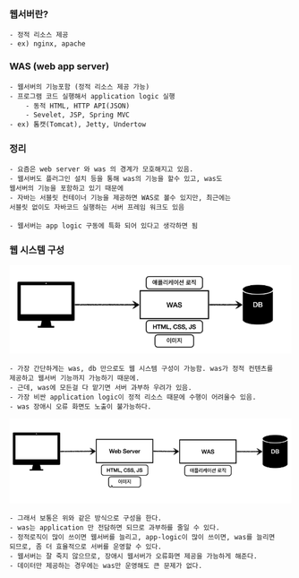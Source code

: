 
### 웹서버란?
    - 정적 리소스 제공
    - ex) nginx, apache

### WAS (web app server)
    - 웹서버의 기능포함 (정적 리소스 제공 가능)
    - 프로그램 코드 실행해서 application logic 실행
        - 동적 HTML, HTTP API(JSON)
        - Sevelet, JSP, Spring MVC
    - ex) 톰캣(Tomcat), Jetty, Undertow


### 정리

    - 요즘은 web server 와 was 의 경계가 모호해지고 있음.
    - 웹서버도 플러그인 설치 등을 통해 was의 기능을 할수 있고, was도
    웹서버의 기능을 포함하고 있기 때문에
    - 자바는 서블릿 컨테이너 기능을 제공하면 WAS로 볼수 있지만, 최근에는
    서블릿 없이도 자바코드 실행하는 서버 프레임 워크도 있음

    - 웹서버는 app logic 구동에 특화 되어 있다고 생각하면 됨

### 웹 시스템 구성
![img.png](img.png)

    - 가장 간단하게는 was, db 만으로도 웹 시스템 구성이 가능함. was가 정적 컨텐츠를
    제공하고 웹서버 기능까지 가능하기 때문에.
    - 근데, was에 모든걸 다 맡기면 서버 과부하 우려가 있음.
    - 가장 비싼 application logic이 정적 리소스 때문에 수행이 어려울수 있음.
    - was 장애시 오류 화면도 노출이 불가능하다.

![img_1.png](img_1.png)

    - 그래서 보통은 위와 같은 방식으로 구성을 한다.
    - was는 application 만 전담하면 되므로 과부하를 줄일 수 있다.
    - 정적로직이 많이 쓰이면 웹서버를 늘리고, app-logic이 많이 쓰이면, was를 늘리면
    되므로, 좀 더 효율적으로 서버를 운영할 수 있다.
    - 웹서버는 잘 죽지 않으므로, 장애시 웹서버가 오류화면 제공을 가능하게 해준다.
    - 데이터만 제공하는 경우에는 was만 운영해도 큰 문제가 없다.

